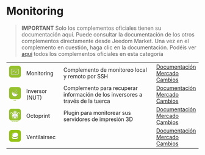 
# Monitoring


>**IMPORTANT**
>Solo los complementos oficiales tienen su documentación aquí. Puede consultar la documentación de los otros complementos directamente desde Jeedom Market. Una vez en el complemento en cuestión, haga clic en la documentación.
>Podéis ver [aquí](https://market.jeedom.com/index.php?v=d&p=market&type=plugin&categorie=monitoring) todos los complementos oficiales en esta categoría


| | | | |
|--- | --- | --- | ---|
|<img src="monitoring2/monitoring2_icon.png" class="pluginLogo" width="100" />|Monitoring|Complemento de monitoreo local y remoto por SSH|[Documentación](monitoring2/index)<br/>[Mercado](https://market.jeedom.com/index.php?v=d&p=market_display&id=3317)<br/>[Cambios](monitoring2/changelog)|
|<img src="nut/nut_icon.png" class="pluginLogo" width="100" />|Inversor (NUT)|Complemento para recuperar información de los inversores a través de la tuerca|[Documentación](nut/index)<br/>[Mercado](https://market.jeedom.com/index.php?v=d&p=market_display&id=1500)<br/>[Cambios](nut/changelog)|
|<img src="octoprint/octoprint_icon.png" class="pluginLogo" width="100" />|Octoprint|Plugin para monitorear sus servidores de impresión 3D|[Documentación](octoprint/index)<br/>[Mercado](https://market.jeedom.com/index.php?v=d&p=market_display&id=3295)<br/>[Cambios](octoprint/changelog)|
|<img src="ventilairsec/ventilairsec_icon.png" class="pluginLogo" width="100" />|Ventilairsec||[Documentación](ventilairsec/index)<br/>[Mercado](https://market.jeedom.com/index.php?v=d&p=market_display&id=3895)<br/>[Cambios](ventilairsec/changelog)|
